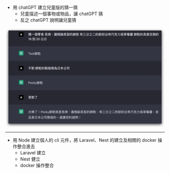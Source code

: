  - 用 chatGPT 建立兒童版的猜一猜
    - 兒童描述一個事物或物品，讓 chatGPT 猜
    - 反之 chatGPT 說明讓兒童猜

![](./chatGPT.jpeg)

---

- 用 Node 建立個人的 cli 元件，將 Laravel、Nest 的建立及相關的 docker 操作整合進去
  - Laravel 建立
  - Nest 健立
  - docker 操作整合